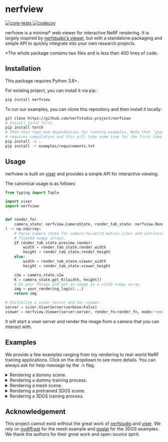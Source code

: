 # nerfview

<p align="left">
    <a href="https://github.com/hangg7/nerfview/actions/workflows/core_tests.yml">
        <img alt="core-tests" src="https://github.com/hangg7/nerfview/actions/workflows/core_tests.yml/badge.svg?branch=main" />
    </a>
    <a href="https://pypi.org/project/nerfview/">
        <img alt="codecov" src="https://img.shields.io/pypi/pyversions/nerfview" />
    </a>
</p>

nerfview is a minimal\* web viewer for interactive NeRF rendering. It is largely
inspired by [nerfstudio's
viewer](https://github.com/nerfstudio-project/nerfstudio), but with a
standalone packaging and simple API to quickly integrate into your own research
projects.

\*The whole package contains two files and is less than 400 lines of code.

## Installation

This package requires Python 3.8+.

For existing project, you can install it via pip:

```bash
pip install nerfview
```

To run our examples, you can clone this repository and then install it locally:

```bash
git clone https://github.com/nerfstudio-project/nerfview
# Install torch first.
pip install torch
# Then this repo and dependencies for running examples. Note that `gsplat`
# requires compilation and this will take some time for the first time.
pip install -e .
pip install -r examples/requirements.txt
```

## Usage

nerfview is built on [viser](https://viser.studio/latest/) and provides a
simple API for interactive viewing.

The canonical usage is as follows:

```python
from typing import Tuple

import viser
import nerfview


def render_fn(
    camera_state: nerfview.CameraState, render_tab_state: nerfview.RenderTabState
) -> np.ndarray:
    # Parse camera state for camera-to-world matrix (c2w) and intrinsic (K) as
    # float64 numpy arrays.
    if render_tab_state.preview_render:
        width = render_tab_state.render_width
        height = render_tab_state.render_height
    else:
        width = render_tab_state.viewer_width
        height = render_tab_state.viewer_height

    c2w = camera_state.c2w
    K = camera_state.get_K([width, height])
    # Do your things and get an image as a uint8 numpy array.
    img = your_rendering_logic(...)
    return img

# Initialize a viser server and our viewer.
server = viser.ViserServer(verbose=False)
viewer = nerfview.Viewer(server=server, render_fn=render_fn, mode='rendering')
```

It will start a viser server and render the image from a camera that you can interact with.

## Examples

We provide a few examples ranging from toy rendering to real-world NeRF training
applications. Click on the dropdown to see more details. You can always ask for
help message by the `-h` flag.

<details>
<summary>Rendering a dummy scene.</summary>
<br>
    
https://github.com/hangg7/nerfview/assets/10098306/53a41fac-bce7-4820-be75-f90483bc22a0

This example is the best starting point to understand the basic API.

```bash
python examples/00_dummy_rendering.py
```

</details>

<details>
<summary>Rendering a dummy training process.</summary>
<br>
    
https://github.com/hangg7/nerfview/assets/10098306/8b13ca4a-6aaa-46a7-a333-b889c2a4ac15

This example is the best starting point to understand the API for training time
update.

```bash
python examples/01_dummy_training.py
```

</details>

<details>
<summary>Rendering a mesh scene.</summary>
<br>
    
https://github.com/hangg7/nerfview/assets/10098306/84c9993f-82a3-48fb-9786-b5205bffcd6f

This example showcases how to interactively render a mesh by directly serving
rendering results from <a href="https://nvlabs.github.io/nvdiffrast/">nvdiffrast</a>.

```bash
# Only need to run once the first time.
bash examples/assets/download_dragon_mesh.sh
CUDA_VISIBLE_DEVICES=0 python examples/02_mesh_rendering.py
```

</details>

<details>
<summary>Rendering a pretrained 3DGS scene.</summary>
<br>
    
https://github.com/hangg7/nerfview/assets/10098306/7b526105-8b6f-431c-9b49-10c821a3bd36

This example showcases how to render a pretrained 3DGS model using gsplat. The
scene is cropped such that it is smaller to download. It is essentially the
[simple viewer
example](https://github.com/nerfstudio-project/gsplat/blob/07d9188590ae1ee1e9ff7794a4217cc4591b44cf/examples/simple_viewer.py),
which we include here to be self-contained.

```bash
# Only need to run once the first time.
bash examples/assets/download_gsplat_ckpt.sh
CUDA_VISIBLE_DEVICES=0 python examples/03_gsplat_rendering.py \
    --ckpt examples/assets/ckpt_6999_crop.pt
```

</details>

<details>
<summary>Rendering a 3DGS training process.</summary>
<br>
    
https://github.com/hangg7/nerfview/assets/10098306/640d4067-e410-49aa-86b8-325140dd73a8

This example showcases how to render while training 3DGS on mip-NeRF's garden
scene using gsplat. It is essentially the [simple trainer
example](https://github.com/nerfstudio-project/gsplat/blob/07d9188590ae1ee1e9ff7794a4217cc4591b44cf/examples/simple_trainer.py),
which we include here to be self-contained.

```bash
# Only need to run once the first time.
bash examples/assets/download_colmap_garden.sh
CUDA_VISIBLE_DEVICES=0 python examples/04_gsplat_training.py \
    --data_dir examples/assets/colmap_garden/ \
    --data_factor 8 \
    --result_dir results/garden/
```

</details>

## Acknowledgement

This project cannot exist without the great work of
[nerfstudio](https://github.com/nerfstudio-project/nerfstudio) and
[viser](https://viser.studio/latest/). We rely on
[nvdiffrast](https://nvlabs.github.io/nvdiffrast/) for the mesh example and
[gsplat](https://docs.gsplat.studio/latest/) for the 3DGS examples. We thank
the authors for their great work and open-source spirit.
